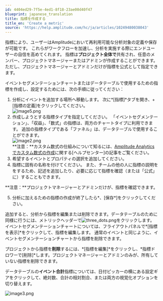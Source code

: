 ```yaml
---
id: 4404ed29-7f5e-4ed1-8f18-23ae00d40f47
blueprint: japanese_translation
title: 指標を作成する
title_en: 'Create a metric'
source: 'https://help.amplitude.com/hc/ja/articles/10249480038043'
---
```

指標により、ユーザーはAmplitudeにおいて再利用可能な分析対象の定義や保存が可能です。 これらがワークフローを加速し、分析を実施する際にエンドユーザーの自信を高めてくれます。 指標は**プロジェクト全体で**共有され、任意のメンバー、プロジェクトマネージャーまたはアドミンが作成することができます。ただし、プロジェクトマネージャーとアドミンだけが指標を公式として指定できます。

イベントセグメンテーションチャートまたはデータテーブルで使用するための指標を作成し、設定するためには、次の手順に従ってください：

1. 分析にイベントを追加する場所へ移動します。 次に*[指標]*タブを開き、+ [指標の定義]をクリックしてください。  
![image5.png](/docs/output/img/jp/image5-png.png)
2. 作成しようとする指標タイプを指定してください。 「イベントセグメンテーション」、「収益」、「数式」の指標は、両方のチャートタイプに利用できます。 追加の指標タイプである「ファネル」は、データテーブルで使用することができます。  
![image2.png](/docs/output/img/jp/image2-png.png)  
**注意：**カスタム数式の仕組みについて知るには、[Amplitude Analyticsでカスタム数式の作成](/docs/analytics/charts/event-segmentation/event-segmentation-custom-formulas)に関する[ヘルプセンター]の記事をご覧ください。
3. 希望するイベントとプロパティの選択を追加してください。
4. 指標に固有の名称を付けてください。 また、チームの他の人に指標の説明ををするため、記述を追加したり、必要に応じて指標を確認（または「公式」に）することもできます。

**注意：**プロジェクトマネージャーとアドミンだけが、指標を確認できます。 

5. 分析に加えるための指標の作成が終了したら*、[保存*]をクリックしてください。

追加すると、分析から指標を編集または削除できます。データテーブルのために同様に行うには、メトリックヘッダーで![three_dots.png](/docs/output/img/jp/three-dots-png.png)をクリックします。イベントセグメンテーションチャートについては、フライアウトパネルで*[指標を表示]*をクリックして、指標を編集します。 通常のイベントと同じように、イベントセグメンテーションチャートから指標を削除できます。

プロジェクトから指標を**削除**するには、*[指標を編集]*をクリックし、*指標ドロワーで[削除]*します。プロジェクトマネージャーとアドミンのみが、所有していない指標を削除できます。

データテーブルの**イベント合計**指標については、日付ピッカーの横にある設定ギアをクリックして、絶対数、合計の相対割合、または両方の視覚化オプションを切り替えます。

![image3.png](/docs/output/img/jp/image3-png.png)

### 
